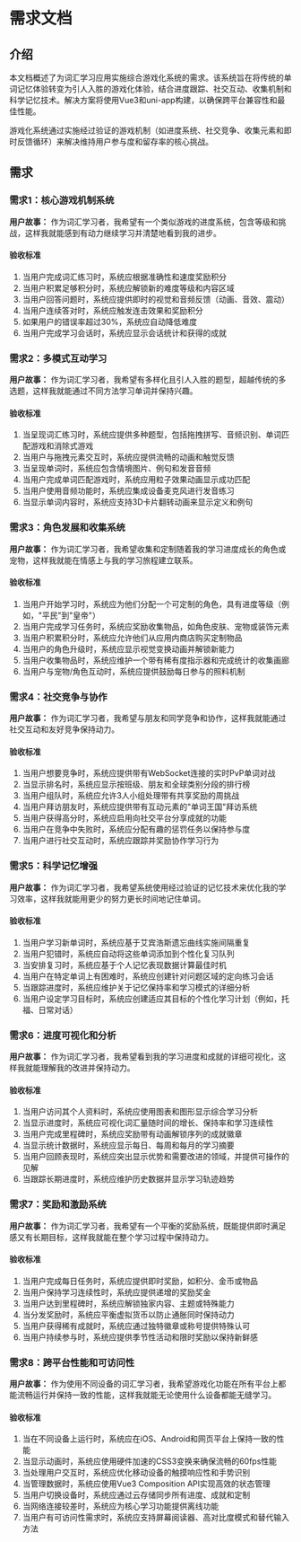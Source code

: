 # 需求文档

## 介绍

本文档概述了为词汇学习应用实施综合游戏化系统的需求。该系统旨在将传统的单词记忆体验转变为引人入胜的游戏化体验，结合进度跟踪、社交互动、收集机制和科学记忆技术。解决方案将使用Vue3和uni-app构建，以确保跨平台兼容性和最佳性能。

游戏化系统通过实施经过验证的游戏机制（如进度系统、社交竞争、收集元素和即时反馈循环）来解决维持用户参与度和留存率的核心挑战。

## 需求

### 需求1：核心游戏机制系统

**用户故事：** 作为词汇学习者，我希望有一个类似游戏的进度系统，包含等级和挑战，这样我就能感到有动力继续学习并清楚地看到我的进步。

#### 验收标准

1. 当用户完成词汇练习时，系统应根据准确性和速度奖励积分
2. 当用户积累足够积分时，系统应解锁新的难度等级和内容区域
3. 当用户回答问题时，系统应提供即时的视觉和音频反馈（动画、音效、震动）
4. 当用户连续答对时，系统应触发连击效果和奖励积分
5. 如果用户的错误率超过30%，系统应自动降低难度
6. 当用户完成学习会话时，系统应显示会话统计和获得的成就

### 需求2：多模式互动学习

**用户故事：** 作为词汇学习者，我希望有多样化且引人入胜的题型，超越传统的多选题，这样我就能通过不同方法学习单词并保持兴趣。

#### 验收标准

1. 当呈现词汇练习时，系统应提供多种题型，包括拖拽拼写、音频识别、单词匹配游戏和消除式游戏
2. 当用户与拖拽元素交互时，系统应提供流畅的动画和触觉反馈
3. 当呈现单词时，系统应包含情境图片、例句和发音音频
4. 当用户完成单词匹配游戏时，系统应用粒子效果动画显示成功匹配
5. 当用户使用音频功能时，系统应集成设备麦克风进行发音练习
6. 当显示单词内容时，系统应支持3D卡片翻转动画来显示定义和例句

### 需求3：角色发展和收集系统

**用户故事：** 作为词汇学习者，我希望收集和定制随着我的学习进度成长的角色或宠物，这样我就能在情感上与我的学习旅程建立联系。

#### 验收标准

1. 当用户开始学习时，系统应为他们分配一个可定制的角色，具有进度等级（例如，"平民"到"皇帝"）
2. 当用户完成学习任务时，系统应奖励收集物品，如角色皮肤、宠物或装饰元素
3. 当用户积累积分时，系统应允许他们从应用内商店购买定制物品
4. 当用户的角色升级时，系统应显示视觉变换动画并解锁新能力
5. 当用户收集物品时，系统应维护一个带有稀有度指示器和完成统计的收集画廊
6. 当用户与宠物/角色互动时，系统应提供鼓励每日参与的照料机制

### 需求4：社交竞争与协作

**用户故事：** 作为词汇学习者，我希望与朋友和同学竞争和协作，这样我就能通过社交互动和友好竞争保持动力。

#### 验收标准

1. 当用户想要竞争时，系统应提供带有WebSocket连接的实时PvP单词对战
2. 当显示排名时，系统应显示按班级、朋友和全球类别分段的排行榜
3. 当用户组队时，系统应允许3人小组处理带有共享奖励的周挑战
4. 当用户拜访朋友时，系统应提供带有互动元素的"单词王国"拜访系统
5. 当用户获得高分时，系统应启用向社交平台分享成就的功能
6. 当用户在竞争中失败时，系统应分配有趣的惩罚任务以保持参与度
7. 当用户进行社交互动时，系统应跟踪并奖励协作学习行为

### 需求5：科学记忆增强

**用户故事：** 作为词汇学习者，我希望系统使用经过验证的记忆技术来优化我的学习效率，这样我就能用更少的努力更长时间地记住单词。

#### 验收标准

1. 当用户学习新单词时，系统应基于艾宾浩斯遗忘曲线实施间隔重复
2. 当用户犯错时，系统应自动将这些单词添加到个性化复习队列
3. 当安排复习时，系统应基于个人记忆表现数据计算最佳时机
4. 当用户在特定单词上有困难时，系统应创建针对问题区域的定向练习会话
5. 当跟踪进度时，系统应维护关于记忆保持率和学习模式的详细分析
6. 当用户设定学习目标时，系统应创建适应其目标的个性化学习计划（例如，托福、日常对话）

### 需求6：进度可视化和分析

**用户故事：** 作为词汇学习者，我希望看到我的学习进度和成就的详细可视化，这样我就能理解我的改进并保持动力。

#### 验收标准

1. 当用户访问其个人资料时，系统应使用图表和图形显示综合学习分析
2. 当显示进度时，系统应可视化词汇量随时间的增长、保持率和学习连续性
3. 当用户完成里程碑时，系统应奖励带有动画解锁序列的成就徽章
4. 当显示统计数据时，系统应显示每日、每周和每月的学习摘要
5. 当用户回顾表现时，系统应突出显示优势和需要改进的领域，并提供可操作的见解
6. 当跟踪长期进度时，系统应维护历史数据并显示学习轨迹趋势

### 需求7：奖励和激励系统

**用户故事：** 作为词汇学习者，我希望有一个平衡的奖励系统，既能提供即时满足感又有长期目标，这样我就能在整个学习过程中保持动力。

#### 验收标准

1. 当用户完成每日任务时，系统应提供即时奖励，如积分、金币或物品
2. 当用户保持学习连续性时，系统应提供递增的奖励奖金
3. 当用户达到里程碑时，系统应解锁独家内容、主题或特殊能力
4. 当分发奖励时，系统应平衡虚拟货币以防止通胀同时保持动力
5. 当用户获得稀有成就时，系统应通过独特徽章或称号提供特殊认可
6. 当用户持续参与时，系统应提供季节性活动和限时奖励以保持新鲜感

### 需求8：跨平台性能和可访问性

**用户故事：** 作为使用不同设备的词汇学习者，我希望游戏化功能在所有平台上都能流畅运行并保持一致的性能，这样我就能无论使用什么设备都能无缝学习。

#### 验收标准

1. 当在不同设备上运行时，系统应在iOS、Android和网页平台上保持一致的性能
2. 当显示动画时，系统应使用硬件加速的CSS3变换来确保流畅的60fps性能
3. 当处理用户交互时，系统应优化移动设备的触摸响应性和手势识别
4. 当管理数据时，系统应使用Vue3 Composition API实现高效的状态管理
5. 当用户切换设备时，系统应通过云存储同步所有进度、成就和定制
6. 当网络连接较差时，系统应为核心学习功能提供离线功能
7. 当用户有可访问性需求时，系统应支持屏幕阅读器、高对比度模式和替代输入方法